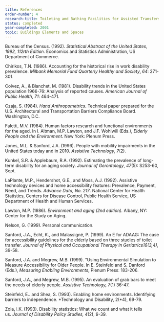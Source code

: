 ```yaml
---
title: References
order-number: 4
research-title: Toileting and Bathing Facilities for Assisted Transfers
status: completed
year-completed: 2001
topic: Buildings Elements and Spaces
---
```


Bureau of the Census. (1992). *Statistical Abstract of the United States, 1992, 112rth Edition.* Economics and Statistics Administration, US Department of Commerce.

Chirikos, T.N. (1986). Accounting for the historical rise in work disability prevalence. *Milbank Memorial Fund Quarterly Healthy and Society*, *64*: 271-301.

Colvez, A., & Blanchet, M. (1981). Disability trends in the United States population 1966-76: Analysis of reported causes. *American Journal of Public Health*, *71*: 464-471.

Czaja, S. (1984). *Hand Anthropometrics*. Technical paper prepared for the U.S. Architectural and Transportation Barriers Compliance Board. Washington, D.C.

Faletti, M.V. (1984). Human factors research and functional environments for the aged. In I. Altman, M.P. Lawton, and J.F. Wohlwill (Eds.), *Elderly People and the Environment*. New York: Plenum Press.

Jones, M.L. & Sanford, J.A. (1996). People with mobility impairments in the United States today and in 2010. *Assistive Technology*, *7*(2).

Kunkel, S.R. & Applebaum, R.A. (1992). Estimating the prevalence of long-term disability for an aging society. *Journal of Gerontology*, *47*(5): S253-60, Sept.

LaPlante, M.P., Hendershot, G.E., and Moss, A.J. (1992). Assistive technology devices and home accessibility features: Prevalence, Payment, Need, and Trends. *Advance Data, No. 217*. National Center for Health Statistics, Centers for Disease Control, Public Health Service, US Department of Health and Human Services.

Lawton, M.P. (1986). *Environment and aging (2nd edition).* Albany, NY: Center for the Study on Aging.

Nelson, G. (1999). Personal communication.

Sanford, J.A., Echt, K., and Malassigné, P. (1999). An E for ADAAG: The case for accessibility guidelines for the elderly based on three studies of toilet transfer. *Journal of Physical and Occupational Therapy in Geriatrics16(3,4)*, 39-58.

Sanford, J.A. and Megrew, M.B. (1999). "Using Environmental Simulation to Measure Accessibility for Older People. In E. Steinfeld and S. Danford (Eds.), *Measuring Enabling Environments*, Plenum Press: 183-206.

Sanford, J.A., and Megrew, M.B. (1995). An evaluation of grab bars to meet the needs of elderly people. *Assistive Technology, 7*(1) 36-47.

Steinfeld, E.. and Shea, S. (1993). Enabling home environments. Identifying barriers to independence. *Technology and Disability, 2(*4), 69-79.

Zola, I.K. (1993). Disability statistics: What we count and what it tells us. *Journal of Disability Policy Studies, 4*(2), 9-39.
